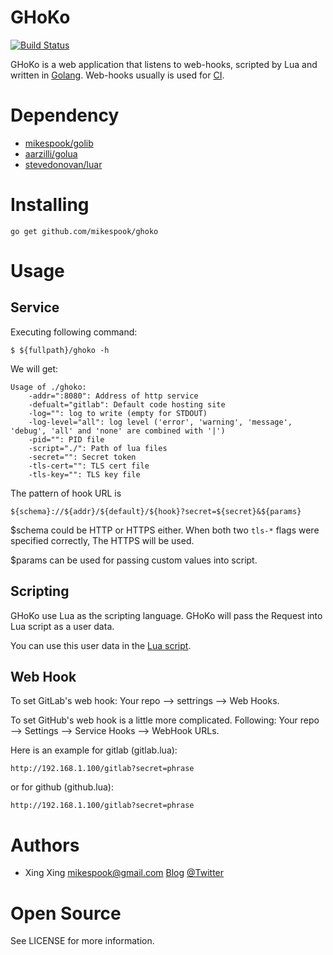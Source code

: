 GHoKo
=====

[![Build Status][travis-img]][travis]

GHoKo is a web application that listens to web-hooks, scripted by Lua and
written in [Golang][golang]. Web-hooks usually is used for [CI][ci].

Dependency
==========

 * [mikespook/golib][golib]
 * [aarzilli/golua][golua]
 * [stevedonovan/luar][luar]

Installing
==========

	go get github.com/mikespook/ghoko

Usage
=====

Service
-------

Executing following command:

	$ ${fullpath}/ghoko -h

We will get:

	Usage of ./ghoko:
		-addr=":8080": Address of http service
		-defualt="gitlab": Default code hosting site
		-log="": log to write (empty for STDOUT)
		-log-level="all": log level ('error', 'warning', 'message', 'debug', 'all' and 'none' are combined with '|')
		-pid="": PID file
		-script="./": Path of lua files
		-secret="": Secret token
		-tls-cert="": TLS cert file
		-tls-key="": TLS key file
		

The pattern of hook URL is 

	${schema}://${addr}/${default}/${hook}?secret=${secret}&${params}

$schema could be HTTP or HTTPS either. When both two `tls-*` flags were
specified correctly, The HTTPS will be used.

$params can be used for passing custom values into script.

Scripting
---------

GHoKo use Lua as the scripting language. GHoKo will pass the Request into
Lua script as a user data.

You can use this user data in the [Lua script][demo].

Web Hook
--------

To set GitLab's web hook: Your repo --> settrings --> Web Hooks.

To set GitHub's web hook is a little more complicated.
Following: Your repo --> Settings --> Service Hooks --> WebHook URLs.

Here is an example for gitlab (gitlab.lua):

	http://192.168.1.100/gitlab?secret=phrase

or for github (github.lua):

	http://192.168.1.100/gitlab?secret=phrase

Authors
=======

 * Xing Xing <mikespook@gmail.com> [Blog][blog] [@Twitter][twitter]

Open Source
===========

See LICENSE for more information.

[gitlab]: http://www.gitlab.com
[github]: http://www.github.com
[ci]: http://en.wikipedia.org/wiki/Continuous_integration
[golang]: http://golang.org
[golib]: https://github.com/mikespook/golib
[golua]: https://github.com/aarzilli/golua
[luar]: https://github.com/stevedonovan/luar
[demo]: https://github.com/mikespook/ghoko/blob/master/foobar.lua
[blog]: http://mikespook.com
[twitter]: http://twitter.com/mikespook
[github-req]: https://help.github.com/articles/post-receive-hooks
[gitlab-req]: http://demo.gitlab.com/help/web_hooks
[rhodecode]: https://rhodecode.com/
[bitbucket]: https://bitbucket.org/
[github-lua]: https://github.com/mikespook/ghoko/blob/master/github.lua
[gitlab-lua]: https://github.com/mikespook/ghoko/blob/master/gitlab.lua
[travis-img]: https://travis-ci.org/mikespook/z-node.png?branch=master
[travis]: https://travis-ci.org/mikespook/z-node
